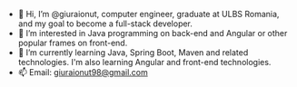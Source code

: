 - 👋 Hi, I’m @giuraionut, computer engineer, graduate at ULBS Romania, and my goal to become a full-stack developer.
- 👀 I’m interested in Java programming on back-end and Angular or other popular frames on front-end.
- 🌱 I’m currently learning Java, Spring Boot, Maven and related technologies. I'm also learning Angular and front-end technologies.
- 📫 Email: giuraionut98@gmail.com

<!---
giuraionut/giuraionut is a ✨ special ✨ repository because its `README.md` (this file) appears on your GitHub profile.
You can click the Preview link to take a look at your changes.
--->
